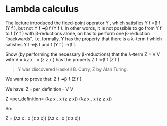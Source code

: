 # Lambda calculus

The lecture introduced the fixed-point operator Y , which satisfies Y f =β f (Y f ), but not Y f ↠β f (Y f ). In other words, it is not possible to go from Y f to f (Y f ) with β-reductions alone, on has to perform one β-reduction “backwards”, i.e, formally, Y has the property that there is a λ-term t which satisfies Y f ↠β t und f (Y f ) →β t.

Show (by performing the necessary β-reductions) that the λ-term Z = V V with V = λz x . x (z z x ) has the property Z f ↠β f (Z f ).

> Y was discovered Haskell B. Curry, Z by Alan Turing.

We want to prove that:
Z f ↠β f (Z f )

We have:
Z =per_definition= V V

Z =per_definition= (λz x . x (z z x)) (λz x . x (z z x))

So:

<p> Z = (λz x . x (z z x)) (λz x . x (z z x))

<p> 






